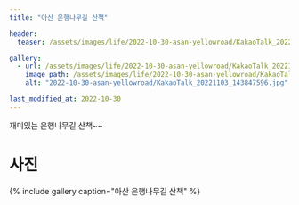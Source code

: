 ```yaml
---
title: "아산 은행나무길 산책"

header:
  teaser: /assets/images/life/2022-10-30-asan-yellowroad/KakaoTalk_20221103_143847596.jpg

gallery:
  - url: /assets/images/life/2022-10-30-asan-yellowroad/KakaoTalk_20221103_143847596.jpg
    image_path: /assets/images/life/2022-10-30-asan-yellowroad/KakaoTalk_20221103_143847596.jpg
    alt: "2022-10-30-asan-yellowroad/KakaoTalk_20221103_143847596.jpg"

last_modified_at: 2022-10-30
---
```



재미있는 은행나무길 산책~~


# 사진

{% include gallery caption="아산 은행나무길 산책" %}




